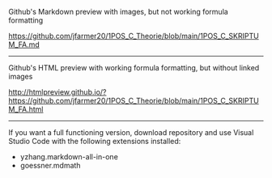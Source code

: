 Github's Markdown preview with images, but not working formula formatting

https://github.com/jfarmer20/1POS_C_Theorie/blob/main/1POS_C_SKRIPTUM_FA.md

---

Github's HTML preview with working formula formatting, but without linked images

http://htmlpreview.github.io/?https://github.com/jfarmer20/1POS_C_Theorie/blob/main/1POS_C_SKRIPTUM_FA.html

---

If you want a full functioning version, download repository and use Visual Studio Code with the following extensions installed:

* yzhang.markdown-all-in-one
* goessner.mdmath
